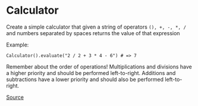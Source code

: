 # Calculator

Create a simple calculator that given a string of operators
`(), +, -, *, /` and numbers separated by spaces returns the
value of that expression

Example:

```text
Calculator().evaluate("2 / 2 + 3 * 4 - 6") # => 7
```

Remember about the order of operations! Multiplications and divisions
have a higher priority and should be performed left-to-right. Additions
and subtractions have a lower priority and should also be performed
left-to-right.

[Source](https://www.codewars.com/kata/5235c913397cbf2508000048)